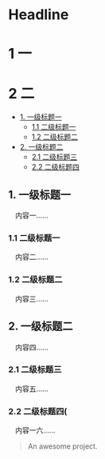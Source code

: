 # Headline
# 1 一
# 2 二
* [1. 一级标题一](/exam/examination.md)
	- [1.1 二级标题一](#11-二级标题一)
	- [1.2 二级标题二](#12-二级标题二)
* [2. 一级标题二](#2-一级标题二)
	* [2.1 二级标题三](#21-二级标题三)
	* [2.2 二级标题四](#22-二级标题四)

## 1. 一级标题一

&emsp;内容一……

### 1.1 二级标题一

&emsp;内容二……

### 1.2 二级标题二

&emsp;内容三……

## 2. 一级标题二

&emsp;内容四……

### 2.1 二级标题三

&emsp;内容五……

### 2.2 二级标题四(

&emsp;内容一六……
> An awesome project.
